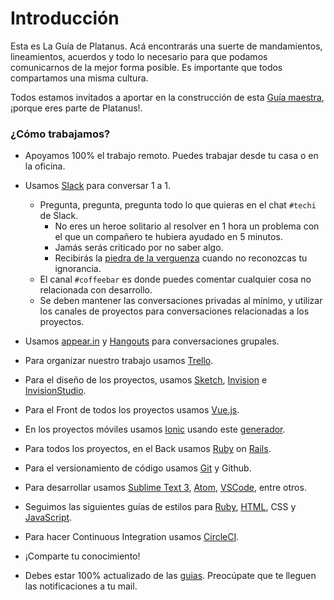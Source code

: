 # Introducción

Esta es La Guía de Platanus. Acá encontrarás una suerte de mandamientos, lineamientos, acuerdos y todo lo necesario para que podamos comunicarnos de la mejor forma posible. Es importante que todos compartamos una misma cultura.

Todos estamos invitados a aportar en la construcción de esta [Guía maestra](https://github.com/platanus/la-guia), ¡porque eres parte de Platanus!.

### ¿Cómo trabajamos?

* Apoyamos 100% el trabajo remoto. Puedes trabajar desde tu casa o en la oficina.
* Usamos [Slack](https://slack.com/) para conversar 1 a 1.
  * Pregunta, pregunta, pregunta todo lo que quieras en el chat `#techi` de Slack.
    * No eres un heroe solitario al resolver en 1 hora un problema con el que un compañero te hubiera ayudado en 5 minutos.
    * Jamás serás criticado por no saber algo.
    * Recibirás la [piedra de la verguenza](https://thelonious9.files.wordpress.com/2011/08/piedra.jpg) cuando no reconozcas tu ignorancia.
  * El canal `#coffeebar` es donde puedes comentar cualquier cosa no relacionada con desarrollo.
  * Se deben mantener las conversaciones privadas al mínimo, y utilizar los canales de proyectos para conversaciones relacionadas a los proyectos.

* Usamos [appear.in](http://appear.in) y [Hangouts](https://hangouts.google.com) para conversaciones grupales.
* Para organizar nuestro trabajo usamos [Trello](/tools/trello.md).
* Para el diseño de los proyectos, usamos [Sketch](https://www.sketchapp.com/), [Invision](https://invis.io/) e [InvisionStudio](https://www.invisionapp.com/studio).
* Para el Front de todos los proyectos usamos [Vue.js](https://vuejs.org/).
* En los proyectos móviles usamos [Ionic](/code/ionic.md) usando este [generador](https://github.com/platanus/generator-platanus-ionic).
* Para todos los proyectos, en el Back usamos [Ruby](/code/ruby.md) on [Rails](/code/rails.md).
* Para el versionamiento de código usamos [Git](/tools/git.md) y Github.
* Para desarrollar usamos [Sublime Text 3](/tools/sublime.md), [Atom](https://atom.io/), [VSCode](https://code.visualstudio.com/), entre otros.
* Seguimos las siguientes guías de estilos para [Ruby](/code/style.md), [HTML](/code/html.md), CSS y [JavaScript](/code/style.md).
* Para hacer Continuous Integration usamos [CircleCI](https://circleci.com/).
* ¡Comparte tu conocimiento!
* Debes estar 100% actualizado de las [guias](http://la-guia.platan.us). Preocúpate que te lleguen las notificaciones a tu mail.
